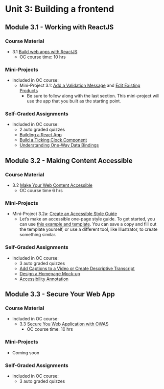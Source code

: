 # Unit 3: Building a frontend


## Module 3.1 - Working with ReactJS

### Course Material

* 3.1 [Build web apps with ReactJS](https://openclassrooms.com/en/courses/4286486-build-web-apps-with-reactjs)
   * OC course time: 10 hrs

### Mini-Projects

* Included in OC course:
   * Mini-Project 3.1: [Add a Validation Message](https://openclassrooms.com/en/courses/4286486-build-web-apps-with-reactjs/4317901-practice-add-a-validation-message) and [Edit Existing Products](https://openclassrooms.com/en/courses/4286486-build-web-apps-with-reactjs/4317921-practice-extend-the-form-functionality-to-edit-existing-products)
      * Be sure to follow along with the last section. This mini-project will use the app that you built as the starting point.

### Self-Graded Assignments

* Included in OC course:
   * 2 auto graded quizzes
   * [Building a React App](https://openclassrooms.com/en/courses/4286486-build-web-apps-with-reactjs/4286676-use-create-react-app-to-build-your-react-app)
   * [Build a Ticking Clock Component](https://openclassrooms.com/en/courses/4286486-build-web-apps-with-reactjs/4286711-build-a-ticking-clock-component)
   * [Understanding One-Way Data Bindings](https://openclassrooms.com/en/courses/4286486-build-web-apps-with-reactjs/4286721-understand-one-way-data-bindings)

## Module 3.2 - Making Content Accessible

### Course Material

* 3.2 [Make Your Web Content Accessible](https://openclassrooms.com/en/courses/6663451-make-your-web-content-accessible)
   * OC course time 6 hrs

### Mini-Projects

* Mini-Project 3.2a: [Create an Accessible Style Guide](https://openclassrooms.com/en/courses/6663451-make-your-web-content-accessible/6912752-create-accessible-visual-designs#/id/r-6912739)
   * Let’s make an accessible one-page style guide. To get started, you can use [this example and template](https://www.figma.com/file/1rzHME5zpsCvf2sdIe7NCA/Quick-Style-Guide-Template?node-id=0%3A1). You can save a copy and fill out the template yourself, or use a different tool, like Illustrator, to create something similar.

### Self-Graded Assignments

* Included in OC course:
   * 3 auto graded quizzes 
   * [Add Captions to a Video or Create Descriptive Transcript](https://openclassrooms.com/en/courses/6663451-make-your-web-content-accessible/6912850-create-accessible-multimedia-content#/id/r-6912839)
   * [Design a Homepage Mock-up](https://openclassrooms.com/en/courses/6663451-make-your-web-content-accessible/6912910-design-accessible-user-interactions#/id/r-6912899)
   * [Accessibility Annotation](https://openclassrooms.com/en/courses/6663451-make-your-web-content-accessible/6913058-annotate-mock-ups-and-wireframes-with-accessibility-information#/id/r-6913043)

## Module 3.3 - Secure Your Web App

### Course Material

* Included in OC course:
   * 3.3 [Secure You Web Application with OWAS](https://openclassrooms.com/en/courses/5162996-secure-your-web-application-with-owasp)
      * OC course time: 10 hrs

### Mini-Projects

* Coming soon

### Self-Graded Assignments

* Included in OC course: 
   * 3 auto graded quizzes
